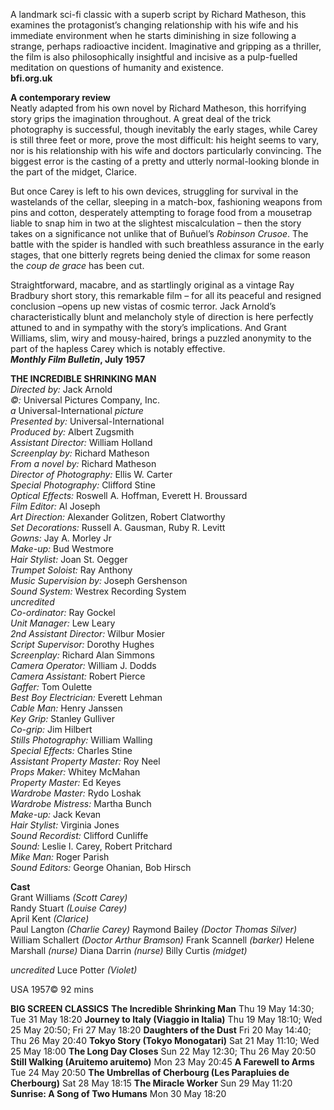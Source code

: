 

A landmark sci-fi classic with a superb script by Richard Matheson, this examines the protagonist’s changing relationship with his wife and his immediate environment when he starts diminishing in size following a strange, perhaps radioactive incident. Imaginative and gripping as a thriller, the film is also philosophically insightful and incisive as a pulp-fuelled meditation on questions of humanity and existence.<br>
**bfi.org.uk**<br>

**A contemporary review**<br>
Neatly adapted from his own novel by Richard Matheson, this horrifying story grips the imagination throughout. A great deal of the trick photography is successful, though inevitably the early stages, while Carey is still three feet or more, prove the most difficult: his height seems to vary, nor is his relationship with his wife and doctors particularly convincing. The biggest error is the casting of a pretty and utterly normal-looking blonde in the part of the midget, Clarice.

But once Carey is left to his own devices, struggling for survival in the wastelands of the cellar, sleeping in a match-box, fashioning weapons from pins and cotton, desperately attempting to forage food from a mousetrap liable to snap him in two at the slightest miscalculation – then the story takes on a significance not unlike that of Buñuel’s _Robinson Crusoe_. The battle with the spider is handled with such breathless assurance in the early stages, that one bitterly regrets being denied the climax for some reason the _coup de grace_ has been cut.

Straightforward, macabre, and as startlingly original as a vintage Ray Bradbury short story, this remarkable film – for all its peaceful and resigned conclusion –opens up new vistas of cosmic terror. Jack Arnold’s characteristically blunt and melancholy style of direction is here perfectly attuned to and in sympathy with the story’s implications. And Grant Williams, slim, wiry and mousy-haired, brings a puzzled anonymity to the part of the hapless Carey which is notably effective.<br>
**_Monthly Film Bulletin_, July 1957**<br>
  

**THE INCREDIBLE SHRINKING MAN**<br>
_Directed by:_ Jack Arnold<br>
_©:_ Universal Pictures Company, Inc.<br>
_a_ Universal-International _picture_<br>
_Presented by:_ Universal-International<br>
_Produced by:_ Albert Zugsmith<br>
_Assistant Director:_ William Holland<br>
_Screenplay by:_ Richard Matheson<br>
_From a novel by:_ Richard Matheson<br>
_Director of Photography:_ Ellis W. Carter<br>
_Special Photography:_ Clifford Stine<br>
_Optical Effects:_ Roswell A. Hoffman, Everett H. Broussard<br>
_Film Editor:_ Al Joseph<br>
_Art Direction:_ Alexander Golitzen, Robert Clatworthy<br>
_Set Decorations:_ Russell A. Gausman, Ruby R. Levitt<br>
_Gowns:_ Jay A. Morley Jr<br>
_Make-up:_ Bud Westmore<br>
_Hair Stylist:_ Joan St. Oegger<br>
_Trumpet Soloist:_ Ray Anthony<br>
_Music Supervision by:_ Joseph Gershenson<br>
_Sound System:_ Westrex Recording System<br>
_uncredited_<br>
_Co-ordinator:_ Ray Gockel<br>
_Unit Manager:_ Lew Leary<br>
_2nd Assistant Director:_ Wilbur Mosier<br>
_Script Supervisor:_ Dorothy Hughes<br>
_Screenplay:_ Richard Alan Simmons<br>
_Camera Operator:_ William J. Dodds<br>
_Camera Assistant:_ Robert Pierce<br>
_Gaffer:_ Tom Oulette<br>
_Best Boy Electrician:_ Everett Lehman<br>
_Cable Man:_ Henry Janssen<br>
_Key Grip:_ Stanley Gulliver<br>
_Co-grip:_ Jim Hilbert<br>
_Stills Photography:_ William Walling<br>
_Special Effects:_ Charles Stine<br>
_Assistant Property Master:_ Roy Neel<br>
_Props Maker:_ Whitey McMahan<br>
_Property Master:_ Ed Keyes<br>
_Wardrobe Master:_ Rydo Loshak<br>
_Wardrobe Mistress:_ Martha Bunch<br>
_Make-up:_ Jack Kevan<br>
_Hair Stylist:_ Virginia Jones<br>
_Sound Recordist:_ Clifford Cunliffe<br>
_Sound:_ Leslie I. Carey, Robert Pritchard<br>
_Mike Man:_ Roger Parish<br>
_Sound Editors:_ George Ohanian, Bob Hirsch<br>

**Cast**<br>
Grant Williams _(Scott Carey)_<br>
Randy Stuart _(Louise Carey)_<br>
April Kent _(Clarice)_<br>
Paul Langton _(Charlie Carey)_
Raymond Bailey _(Doctor Thomas Silver)_
William Schallert _(Doctor Arthur Bramson)_
Frank Scannell _(barker)_
Helene Marshall _(nurse)_
Diana Darrin _(nurse)_
Billy Curtis _(midget)_

_uncredited_
Luce Potter _(Violet)_

USA 1957©
92 mins

**BIG SCREEN CLASSICS**
**The Incredible Shrinking Man**
Thu 19 May 14:30; Tue 31 May 18:20
**Journey to Italy (Viaggio in Italia)**
Thu 19 May 18:10; Wed 25 May 20:50; Fri 27 May 18:20
**Daughters of the Dust**
Fri 20 May 14:40; Thu 26 May 20:40
**Tokyo Story (Tokyo Monogatari)**
Sat 21 May 11:10; Wed 25 May 18:00
**The Long Day Closes**
Sun 22 May 12:30; Thu 26 May 20:50
**Still Walking (Aruitemo aruitemo)**
Mon 23 May 20:45
**A Farewell to Arms**
Tue 24 May 20:50
**The Umbrellas of Cherbourg (Les Parapluies de Cherbourg)**
Sat 28 May 18:15
**The Miracle Worker**
Sun 29 May 11:20
**Sunrise: A Song of Two Humans**
Mon 30 May 18:20
<!--stackedit_data:
eyJoaXN0b3J5IjpbLTE1NDAwNjA3NF19
-->